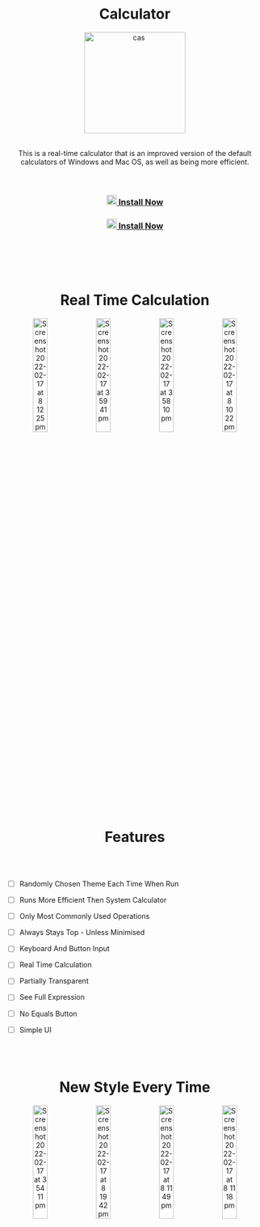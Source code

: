
<h1 align="center">Calculator</h1>

<div align="center">
  <a href="https://github.com/MartinGurasvili/Calculator">
    <img width="200" height="200" alt="cas" src="https://user-images.githubusercontent.com/76784461/154561376-415aa48a-37a4-4a5b-81f9-400f2eb9d3b7.png">
  </a>



  <p align="center">
    <br>
    This is a real-time calculator that is an improved version of the default calculators of Windows and Mac OS, as well as being more efficient.
    <br />
    <br>
    <br />
    <a href="https://github.com/MartinGurasvili/Calculator/releases/download/v1.0.0/Calculator.app.zip"><h3><img width="20px" height="20px"   alt="apple" src="https://user-images.githubusercontent.com/76784461/154564937-57c93aa0-69f8-497c-97d6-33b1d7d411e0.png"> Install Now</h3></a>
    <p><a href="https://github.com/MartinGurasvili/Calculator/releases/download/v1.0.0w/Calculator.zip"><h3><img width="20px" height="20px"  alt="win" src="https://pnggrid.com/wp-content/uploads/2021/06/Windows-11-Icon-Logo.png"> Install Now</h3></a>
    <br></p>
    
  </p>
</div>




<br></br>
<center><h1 align="center" >Real Time Calculation </h1></center>
<div align="center">
    <img style="width:24%"  alt="Screenshot 2022-02-17 at 8 12 25 pm" src="https://user-images.githubusercontent.com/76784461/154563089-aba1612b-aa69-4eff-bfda-c99c45b151f5.png">
    <img  style="width:24%" alt="Screenshot 2022-02-17 at 3 59 41 pm" src="https://user-images.githubusercontent.com/76784461/154520238-7daf7870-d804-4f66-8327-9b6522c8da51.png">
    <img  style="width:24%" alt="Screenshot 2022-02-17 at 3 58 10 pm" src="https://user-images.githubusercontent.com/76784461/154520250-5dbd49d3-f73e-4908-b243-08c701d577a2.png">
    <img style="width:24%"  alt="Screenshot 2022-02-17 at 8 10 22 pm" src="https://user-images.githubusercontent.com/76784461/154563108-d6a1693f-7bf8-4e17-b184-b6f7698a949d.png">

</div>
<br></br>
<h1 align="center" >Features </h1>
<br></br>

   - [ ] Randomly Chosen Theme Each Time When Run
   - [ ] Runs More Efficient Then System Calculator
   
   - [ ] Only Most Commonly Used Operations
   - [ ] Always Stays Top - Unless Minimised
   
   - [ ] Keyboard And Button Input
   - [ ] Real Time Calculation
   - [ ] Partially Transparent
   - [ ] See Full Expression
   - [ ] No Equals Button
   - [ ] Simple UI
   
   
<br></br>

<center><h1 align="center" >New Style Every Time </h1></center>
<div align="center">
    <img  style="width:24%" alt="Screenshot 2022-02-17 at 3 54 11 pm" src="https://user-images.githubusercontent.com/76784461/154519377-3f785f06-d271-4211-9875-b6155ecc80bc.png">
    <img style="width:24%" alt="Screenshot 2022-02-17 at 8 19 42 pm" src="https://user-images.githubusercontent.com/76784461/154564090-145ab1d9-68d2-49aa-ae12-f279b1e9d811.png">

  <img style="width:24%" alt="Screenshot 2022-02-17 at 8 11 49 pm" src="https://user-images.githubusercontent.com/76784461/154563099-ab988300-8daf-4b9f-89b6-f52584449073.png">
    <img style="width:24%" alt="Screenshot 2022-02-17 at 8 11 18 pm" src="https://user-images.githubusercontent.com/76784461/154563104-0c535034-f191-4252-b572-37c003092fc8.png">
    

</div>
